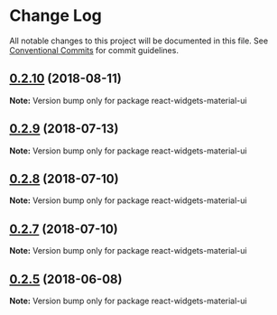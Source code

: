 # Change Log

All notable changes to this project will be documented in this file.
See [Conventional Commits](https://conventionalcommits.org) for commit guidelines.

<a name="0.2.10"></a>
## [0.2.10](https://github.com/jquense/react-widgets/compare/react-widgets-material-ui@0.2.9...react-widgets-material-ui@0.2.10) (2018-08-11)

**Note:** Version bump only for package react-widgets-material-ui





<a name="0.2.9"></a>
## [0.2.9](https://github.com/jquense/react-widgets/compare/react-widgets-material-ui@0.2.8...react-widgets-material-ui@0.2.9) (2018-07-13)




**Note:** Version bump only for package react-widgets-material-ui

<a name="0.2.8"></a>
## [0.2.8](https://github.com/jquense/react-widgets/compare/react-widgets-material-ui@0.2.7...react-widgets-material-ui@0.2.8) (2018-07-10)




**Note:** Version bump only for package react-widgets-material-ui

<a name="0.2.7"></a>
## [0.2.7](https://github.com/jquense/react-widgets/compare/react-widgets-material-ui@0.2.6...react-widgets-material-ui@0.2.7) (2018-07-10)




**Note:** Version bump only for package react-widgets-material-ui

<a name="0.2.5"></a>
## [0.2.5](https://github.com/jquense/react-widgets/compare/react-widgets-material-ui@0.2.4...react-widgets-material-ui@0.2.5) (2018-06-08)




**Note:** Version bump only for package react-widgets-material-ui
